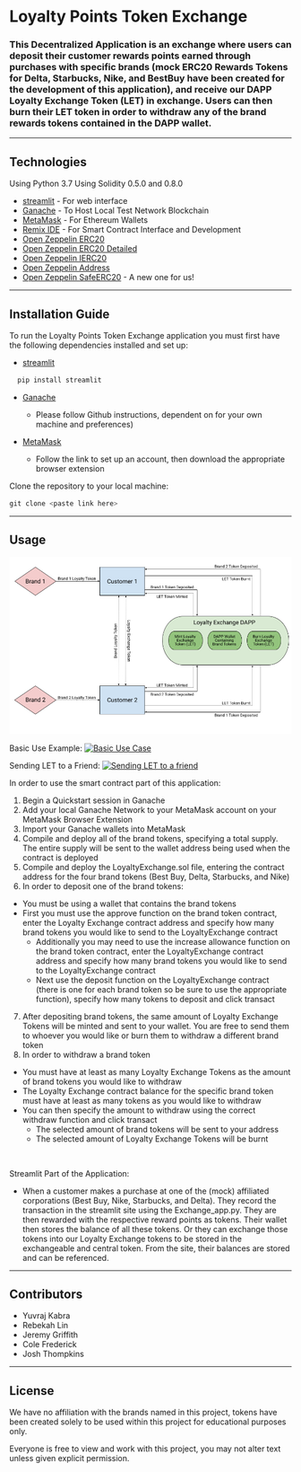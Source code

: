 # Loyalty Points Token Exchange

### This Decentralized Application is an exchange where users can deposit their customer rewards points earned through purchases with specific brands (mock ERC20 Rewards Tokens for Delta, Starbucks, Nike, and BestBuy have been created for the development of this application), and receive our DAPP Loyalty Exchange Token (LET) in exchange. Users can then burn their LET token in order to withdraw any of the brand rewards tokens contained in the DAPP wallet. 
---

## Technologies

Using Python 3.7
Using Solidity 0.5.0 and 0.8.0 

* [streamlit](https://github.com/streamlit) - For web interface
* [Ganache](https://github.com/trufflesuite/ganache) - To Host Local Test Network Blockchain
* [MetaMask](https://metamask.io/) - For Ethereum Wallets 
* [Remix IDE](https://github.com/ethereum/remix-ide) - For Smart Contract Interface and Development
* [Open Zeppelin ERC20](https://github.com/OpenZeppelin/openzeppelin-contracts/blob/release-v2.5.0/contracts/token/ERC20/ERC20.sol) 
* [Open Zeppelin ERC20 Detailed](https://github.com/OpenZeppelin/openzeppelin-contracts/blob/release-v2.5.0/contracts/token/ERC20/ERC20Detailed.sol) 
* [Open Zeppelin IERC20](https://github.com/OpenZeppelin/openzeppelin-contracts/blob/master/contracts/token/ERC20/IERC20.sol) 
* [Open Zeppelin Address](https://github.com/OpenZeppelin/openzeppelin-contracts/blob/master/contracts/utils/Address.sol) 
* [Open Zeppelin SafeERC20](https://github.com/OpenZeppelin/openzeppelin-contracts/blob/master/contracts/token/ERC20/utils/SafeERC20.sol) - A new one for us!
---

## Installation Guide
To run the Loyalty Points Token Exchange application you must first have the following dependencies installed and set up:

* [streamlit](https://github.com/streamlit)
```python
  pip install streamlit
```
* [Ganache](https://github.com/trufflesuite/ganache)
  * Please follow Github instructions, dependent on  for your own machine and preferences)

* [MetaMask](https://metamask.io/)
  * Follow the link to set up an account, then download the appropriate browser extension 

Clone the repository to your local machine:
```python
git clone <paste link here>
```

---

## Usage

![Block Diagram](Images/Loyalty_Exchange_Block.png) 


Basic Use Example: [![Basic Use Case](https://img.youtube.com/vi/yjDhrMG-JQk/maxresdefault.jpg)](https://youtu.be/yjDhrMG-JQk) 

Sending LET to a Friend: [![Sending LET to a friend](https://img.youtube.com/vi/nBfPiLTU5Fc/maxresdefault.jpg)](https://youtu.be/nBfPiLTU5Fc)


In order to use the smart contract part of this application:
1. Begin a Quickstart session in Ganache
2. Add your local Ganache Network to your MetaMask account on your MetaMask Browser Extension
3. Import your Ganache wallets into MetaMask
4. Compile and deploy all of the brand tokens, specifying a total supply. The entire supply will be sent to the wallet address being used when the contract is deployed 
5. Compile and deploy the LoyaltyExchange.sol file, entering the contract address for the four brand tokens (Best Buy, Delta, Starbucks, and Nike) 
6. In order to deposit one of the brand tokens:
* You must be using a wallet that contains the brand tokens
* First you must use the approve function on the brand token contract, enter the Loyalty Exchange contract address and specify how many brand tokens you would like to send to the LoyaltyExchange contract
    * Additionally you may need to use the increase allowance function on the brand token contract, enter the LoyaltyExchange contract address and specify how many brand tokens you would like to send to the LoyaltyExchange contract
    * Next use the deposit function on the LoyaltyExchange contract (there is one for each brand token so be sure to use the appropriate function), specify how many tokens to deposit and click transact 
7. After depositing brand tokens, the same amount of Loyalty Exchange Tokens will be minted and sent to your wallet. You are free to send them to whoever you would like or burn them to withdraw a different brand token
8. In order to withdraw a brand token
  * You must have at least as many Loyalty Exchange Tokens as the amount of brand tokens you would like to withdraw 
  * The Loyalty Exchange contract balance for the specific brand token must have at least as many tokens as you would like to withdraw 
  * You can then specify the amount to withdraw using the correct withdraw function and click transact 
    * The selected amount of brand tokens will be sent to your address 
    * The selected amount of Loyalty Exchange Tokens will be burnt


<br/>

Streamlit Part of the Application: 
* When a customer makes a purchase at one of the (mock) affiliated corporations (Best Buy, Nike, Starbucks, and Delta). They record the transaction in the streamlit site using the Exchange_app.py. They are then rewarded with the respective reward points as tokens. Their wallet then stores the balance of all these tokens. Or they can exchange those tokens into our Loyalty Exchange tokens to be stored in the exchangeable and central token. From the site, their balances are stored and can be referenced. 

---

## Contributors
* Yuvraj Kabra
* Rebekah Lin
* Jeremy Griffith
* Cole Frederick
* Josh Thompkins

---

## License
We have no affiliation with the brands named in this project, tokens have been created solely to be used within this project for educational purposes only. 

Everyone is free to view and work with this project, you may not alter text unless given explicit permission.
